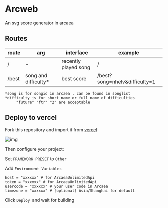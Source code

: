 # **Arcweb**

An svg score generator in arcaea


## Routes

| route | arg                  | interface            | example                       |
| ----- | -------------------- | -------------------- | ----------------------------- |
| /     | -                    | recently played song | /                             |
| /best | song and difficulty* | best score           | /best?song=nhelv&difficulty=1 |

```
*song is for songid in arcaea , can be found in songlist
*difficulty is for short name or full name of difficulties
	 "future" "ftr" "2" are acceptable
```

## Deploy to vercel

Fork this repository and import it from [vercel](https://vercel.com/)

![img](guide/ConfigureProject.png)

Then configure your project:

Set `FRAMEWORK PRESET` to `Other`

Add `Environment Variables`

```
host = "xxxxxx" # for ArcaeaUnlimitedApi
token = "xxxxxx" # for ArcaeaUnlimitedApi
usercode = "xxxxxx" # your user code in Arcaea
timezone = "xxxxxx" # [optional] Asia/Shanghai for default
```

Click `Deploy `and wait for building
